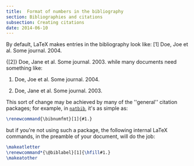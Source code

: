 ```yaml
---
title:  Format of numbers in the bibliography
section: Bibliographies and citations
subsection: Creating citations
date: 2014-06-10
---
```


By default, LaTeX makes entries in the bibliography look like:
  [1] Doe, Joe et al.  Some journal.  2004.

  {[2]} Doe, Jane et al. Some journal. 2003.
while many documents need something like:
  1. Doe, Joe et al.  Some journal.  2004.

  2. Doe, Jane et al. Some journal. 2003.

This sort of change may be achieved by many of the ''general''
citation packages; for example, in [`natbib`](https://ctan.org/pkg/natbib), it's as simple as:
```latex
\renewcommand{\bibnumfmt}[1]{#1.}
```
but if you're not using such a package, the following internal
LaTeX commands, in the preamble of your document, will do the job:
```latex
\makeatletter
\renewcommand*{\@biblabel}[1]{\hfill#1.}
\makeatother
```

